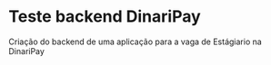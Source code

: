 # Teste backend DinariPay
Criação do backend de uma aplicação para a vaga de Estágiario na DinariPay
